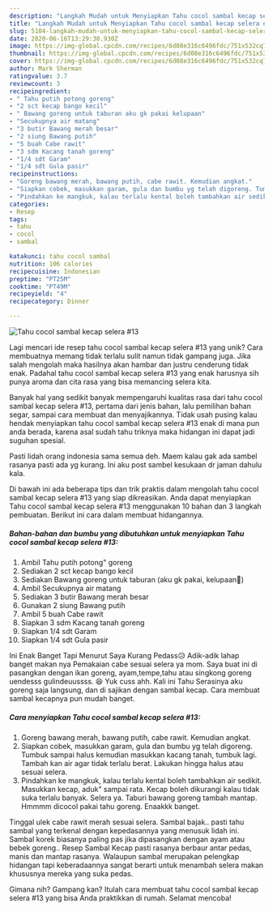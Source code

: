 ```yaml
---
description: "Langkah Mudah untuk Menyiapkan Tahu cocol sambal kecap selera #13 yang Bisa Manjain Lidah"
title: "Langkah Mudah untuk Menyiapkan Tahu cocol sambal kecap selera #13 yang Bisa Manjain Lidah"
slug: 5104-langkah-mudah-untuk-menyiapkan-tahu-cocol-sambal-kecap-selera-13-yang-bisa-manjain-lidah
date: 2020-06-16T13:29:38.930Z
image: https://img-global.cpcdn.com/recipes/6d08e316c6496fdc/751x532cq70/tahu-cocol-sambal-kecap-selera-13-foto-resep-utama.jpg
thumbnail: https://img-global.cpcdn.com/recipes/6d08e316c6496fdc/751x532cq70/tahu-cocol-sambal-kecap-selera-13-foto-resep-utama.jpg
cover: https://img-global.cpcdn.com/recipes/6d08e316c6496fdc/751x532cq70/tahu-cocol-sambal-kecap-selera-13-foto-resep-utama.jpg
author: Mark Sherman
ratingvalue: 3.7
reviewcount: 3
recipeingredient:
- " Tahu putih potong goreng"
- "2 sct kecap bango kecil"
- " Bawang goreng untuk taburan aku gk pakai kelupaan"
- "Secukupnya air matang"
- "3 butir Bawang merah besar"
- "2 siung Bawang putih"
- "5 buah Cabe rawit"
- "3 sdm Kacang tanah goreng"
- "1/4 sdt Garam"
- "1/4 sdt Gula pasir"
recipeinstructions:
- "Goreng bawang merah, bawang putih, cabe rawit. Kemudian angkat."
- "Siapkan cobek, masukkan garam, gula dan bumbu yg telah digoreng. Tumbuk sampai halus kemudian masukkan kacang tanah, tumbuk lagi. Tambah kan air agar tidak terlalu berat. Lakukan hingga halus atau sesuai selera."
- "Pindahkan ke mangkuk, kalau terlalu kental boleh tambahkan air sedikit. Masukkan kecap, aduk&#34; sampai rata. Kecap boleh dikurangi kalau tidak suka terlalu banyak. Selera ya. Taburi bawang goreng tambah mantap. Hmmmm dicocol pakai tahu goreng. Enaakkk banget."
categories:
- Resep
tags:
- tahu
- cocol
- sambal

katakunci: tahu cocol sambal 
nutrition: 106 calories
recipecuisine: Indonesian
preptime: "PT25M"
cooktime: "PT49M"
recipeyield: "4"
recipecategory: Dinner

---
```



![Tahu cocol sambal kecap selera #13](https://img-global.cpcdn.com/recipes/6d08e316c6496fdc/751x532cq70/tahu-cocol-sambal-kecap-selera-13-foto-resep-utama.jpg)

Lagi mencari ide resep tahu cocol sambal kecap selera #13 yang unik? Cara membuatnya memang tidak terlalu sulit namun tidak gampang juga. Jika salah mengolah maka hasilnya akan hambar dan justru cenderung tidak enak. Padahal tahu cocol sambal kecap selera #13 yang enak harusnya sih punya aroma dan cita rasa yang bisa memancing selera kita.

Banyak hal yang sedikit banyak mempengaruhi kualitas rasa dari tahu cocol sambal kecap selera #13, pertama dari jenis bahan, lalu pemilihan bahan segar, sampai cara membuat dan menyajikannya. Tidak usah pusing kalau hendak menyiapkan tahu cocol sambal kecap selera #13 enak di mana pun anda berada, karena asal sudah tahu triknya maka hidangan ini dapat jadi suguhan spesial.

Pasti lidah orang indonesia sama semua deh. Maem kalau gak ada sambel rasanya pasti ada yg kurang. Ini aku post sambel kesukaan dr jaman dahulu kala.


Di bawah ini ada beberapa tips dan trik praktis dalam mengolah tahu cocol sambal kecap selera #13 yang siap dikreasikan. Anda dapat menyiapkan Tahu cocol sambal kecap selera #13 menggunakan 10 bahan dan 3 langkah pembuatan. Berikut ini cara dalam membuat hidangannya.

<!--inarticleads1-->

##### Bahan-bahan dan bumbu yang dibutuhkan untuk menyiapkan Tahu cocol sambal kecap selera #13:

1. Ambil  Tahu putih potong&#34; goreng
1. Sediakan 2 sct kecap bango kecil
1. Sediakan  Bawang goreng untuk taburan (aku gk pakai, kelupaan😬)
1. Ambil Secukupnya air matang
1. Sediakan 3 butir Bawang merah besar
1. Gunakan 2 siung Bawang putih
1. Ambil 5 buah Cabe rawit
1. Siapkan 3 sdm Kacang tanah goreng
1. Siapkan 1/4 sdt Garam
1. Siapkan 1/4 sdt Gula pasir


Ini Enak Banget Tapi Menurut Saya Kurang Pedass😥 Adik-adik lahap banget makan nya Pemakaian cabe sesuai selera ya mom. Saya buat ini di pasangkan dengan ikan goreng, ayam,tempe,tahu atau singkong goreng uendesss gulindeuussss. 😆 Yuk cuss ahh. Kali ini Tahu Serasinya aku goreng saja langsung, dan di sajikan dengan sambal kecap. Cara membuat sambal kecapnya pun mudah banget. 

<!--inarticleads2-->

##### Cara menyiapkan Tahu cocol sambal kecap selera #13:

1. Goreng bawang merah, bawang putih, cabe rawit. Kemudian angkat.
1. Siapkan cobek, masukkan garam, gula dan bumbu yg telah digoreng. Tumbuk sampai halus kemudian masukkan kacang tanah, tumbuk lagi. Tambah kan air agar tidak terlalu berat. Lakukan hingga halus atau sesuai selera.
1. Pindahkan ke mangkuk, kalau terlalu kental boleh tambahkan air sedikit. Masukkan kecap, aduk&#34; sampai rata. Kecap boleh dikurangi kalau tidak suka terlalu banyak. Selera ya. Taburi bawang goreng tambah mantap. Hmmmm dicocol pakai tahu goreng. Enaakkk banget.


Tinggal ulek cabe rawit merah sesuai selera. Sambal bajak.. pasti tahu sambal yang terkenal dengan kepedasannya yang menusuk lidah ini. Sambal korek biasanya paling pas jika dipasangkan dengan ayam atau bebek goreng.. Resep Sambal Kecap pasti rasanya berbaur antar pedas, manis dan mantap rasanya. Walaupun sambal merupakan pelengkap hidangan tapi keberadaannya sangat berarti untuk menambah selera makan khususnya mereka yang suka pedas. 

Gimana nih? Gampang kan? Itulah cara membuat tahu cocol sambal kecap selera #13 yang bisa Anda praktikkan di rumah. Selamat mencoba!
